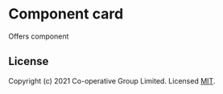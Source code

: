 # Component card
Offers component 


## License
Copyright (c) 2021 Co-operative Group Limited.
Licensed [MIT](https://github.com/coopdigital/coop-frontend/blob/master/LICENSE).

 